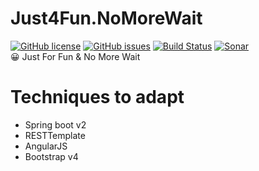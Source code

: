 # Just4Fun.NoMoreWait
[![GitHub license](https://img.shields.io/github/license/ArvinSiChuan/Just4Fun.NoMoreWait.svg)](https://github.com/ArvinSiChuan/Just4Fun.NoMoreWait/blob/master/LICENSE) 
[![GitHub issues](https://img.shields.io/github/issues/ArvinSiChuan/Just4Fun.NoMoreWait.svg)](https://github.com/ArvinSiChuan/Just4Fun.NoMoreWait/issues)
[![Build Status](https://travis-ci.org/ArvinSiChuan/Just4Fun.NoMoreWait.svg?branch=master)](https://travis-ci.org/ArvinSiChuan/Just4Fun.NoMoreWait) [![Sonar](https://sonarcloud.io/api/project_badges/measure?project=com.arvinsichuan.just4fun%3Ano-more-wait&metric=alert_status)](https://sonarcloud.io/dashboard?id=com.arvinsichuan.just4fun%3Ano-more-wait)  
😀 Just For Fun & No More Wait


# Techniques to adapt
- Spring boot v2
- RESTTemplate
- AngularJS
- Bootstrap v4



